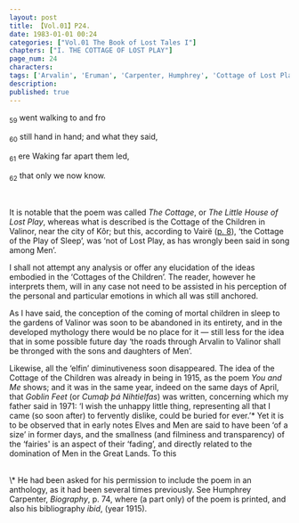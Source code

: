 ```yaml
---
layout: post
title: 【Vol.01】P24.
date: 1983-01-01 00:24
categories: ["Vol.01 The Book of Lost Tales I"]
chapters: ["I. THE COTTAGE OF LOST PLAY"]
page_num: 24
characters: 
tags: ['Arvalin', 'Eruman', 'Carpenter, Humphrey', 'Cottage of Lost Play', 'Eldar', 'Fairies', 'Elves', 'Goblin Feet', 'Great Lands', 'The Little House of Lost Play', 'Kôr', 'Men']
description: 
published: true
---
```


<SUB>59</SUB> went walking to and fro

<SUB>60</SUB> still hand in hand; and what they said,

<SUB>61</SUB> ere Waking far apart them led,

<SUB>62</SUB> that only we now know.

<BR>

It is notable that the poem was called <I>The Cottage</I>, or <I>The Little House of Lost Play</I>, whereas what is described is the Cottage of the Children in Valinor, near the city of Kôr; but this, according to Vairë ([p. 8]({{site.baseurl}}/vol01-p8)), ‘the Cottage of the Play of Sleep’, was ‘not of Lost Play, as has wrongly been said in song among Men’.

I shall not attempt any analysis or offer any elucidation of the ideas embodied in the ‘Cottages of the Children’. The reader, however he interprets them, will in any case not need to be assisted in his perception of the personal and particular emotions in which all was still anchored.

As I have said, the conception of the coming of mortal children in sleep to the gardens of Valinor was soon to be abandoned in its entirety, and in the developed mythology there would be no place for it — still less for the idea that in some possible future day ‘the roads through Arvalin to Valinor shall be thronged with the sons and daughters of Men’.

Likewise, all the ‘elfin’ diminutiveness soon disappeared. The idea of the Cottage of the Children was already in being in 1915, as the poem <I>You and Me</I> shows; and it was in the same year, indeed on the same days of April, that <I>Goblin Feet</I> (or <I>Cumaþ þá Nihtielfas</I>) was written, concerning which my father said in 1971: ‘I wish the unhappy little thing, representing all that I came (so soon after) to fervently dislike, could be buried for ever.’\* Yet it is to be observed that in early notes Elves and Men are said to have been ‘of a size’ in former days, and the smallness (and filminess and transparency) of the ‘fairies' is an aspect of their ‘fading’, and directly related to the domination of Men in the Great Lands. To this

<BR>
\* He had been asked for his permission to include the poem in an anthology, as it had been several times previously. See Humphrey Carpenter, <I>Biography</I>, p. 74, where (a part only) of the poem is printed, and also his bibliography <I>ibid</I>, (year 1915).

